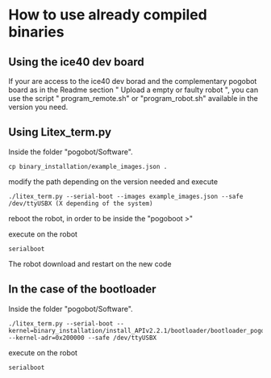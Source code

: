# How to use already compiled binaries

## Using the ice40 dev board
If your are access to the ice40 dev borad and the complementary pogobot board as in the Readme section " Upload a empty or faulty robot ",
you can use the script " program_remote.sh" or "program_robot.sh" available in the version you need.

## Using Litex_term.py

Inside the folder "pogobot/Software".

```
cp binary_installation/example_images.json .
```

modify the path depending on the version needed and execute

```
./litex_term.py --serial-boot --images example_images.json --safe /dev/ttyUSBX (X depending of the system)
```

reboot the robot, in order to be inside the "pogoboot >"

execute on the robot

```
serialboot
```

The robot download and restart on the new code

## In the case of the bootloader

Inside the folder "pogobot/Software".

```
./litex_term.py --serial-boot --kernel=binary_installation/install_APIv2.2.1/bootloader/bootloader_pogobotv3/bootloader.bin --kernel-adr=0x200000 --safe /dev/ttyUSBX
```
execute on the robot

```
serialboot
```